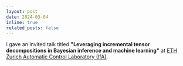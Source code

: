 ```yaml
---
layout: post
date: 2024-03-04
inline: true
related_posts: false
---
```


I gave an invited talk titled **"Leveraging incremental tensor decompositions in Bayesian inference and machine learning"** at [ETH Zurich Automatic Control Laboratory (IfA)](https://control.ee.ethz.ch/).
